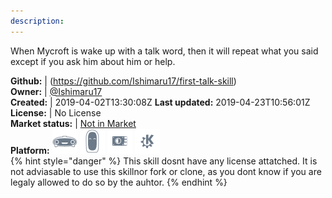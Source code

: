```yaml
---
description: 
---
```

When Mycroft is wake up with a talk word, then it will repeat what you said except if you ask him about him or help.

**Github:** | (https://github.com/Ishimaru17/first-talk-skill)  
**Owner:** | [@Ishimaru17](https://github.com/Ishimaru17)  
**Created:** | 2019-04-02T13:30:08Z  **Last updated:** 2019-04-23T10:56:01Z  
**License:** | No License  
**Market status:** | [Not in Market](https://market.mycroft.ai/skill/)  
**Platform:**   ![](.gitbook/assets/mark-1-icon.png)  ![](.gitbook/assets/mark-2-icon.png)  ![](.gitbook/assets/picroft-icon.png)  ![](.gitbook/assets/kde.png)   
{% hint style="danger" %}
This skill dosnt have any license attatched. It is not adviasable to use this skillnor fork or clone, as you dont know if you are legaly allowed to do so by the auhtor.
{% endhint %}
